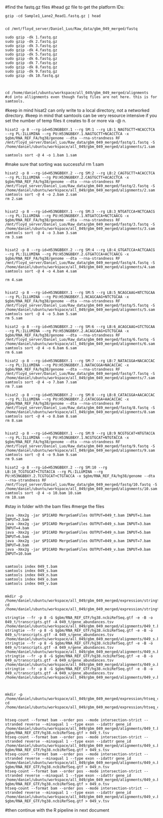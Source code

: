 #find the fastq.gz files
#head gz file to get the platform IDs: 

	gzip -cd Sample1_Lane2_Read1.fastq.gz | head


	cd /mnt/floyd_server/Daniel_Luo/Raw_data/gbm_049_merged/fastq

	sudo gzip -dk 1.fastq.gz
	sudo gzip -dk 2.fastq.gz
	sudo gzip -dk 3.fastq.gz
	sudo gzip -dk 4.fastq.gz
	sudo gzip -dk 5.fastq.gz
	sudo gzip -dk 6.fastq.gz
	sudo gzip -dk 7.fastq.gz
	sudo gzip -dk 8.fastq.gz
	sudo gzip -dk 9.fastq.gz
	sudo gzip -dk 10.fastq.gz



	cd /home/daniel/ubuntu/workspace/all_049/gbm_049_merged/alignments   #cd into allignments even though fastq files are not here. this is for samtools. 


#keep in mind hisat2 can only write to a local directory, not a networked directory. 
#keep in mind that samtools can be very resource intensive if you set the number of temp files it creates to 8 or more via -@ n.


	hisat2 -p 8 --rg-id=H53NGBBXY.1 --rg SM:1 --rg LB:1_NAGTGCTT+NCACCTCA --rg PL:ILLUMINA --rg PU:H53NGBBXY.1.NAGTGCTT+NCACCTCA -x $gbm/RNA_REF_FA/hg38/genome --dta --rna-strandness RF /mnt/floyd_server/Daniel_Luo/Raw_data/gbm_049_merged/fastq/1.fastq -S /home/daniel/ubuntu/workspace/all_049/gbm_049_merged/alignments/1.sam

	samtools sort -@ 4 -o 1.bam 1.sam

#make sure that sorting was successful
	rm 1.sam


	hisat2 -p 8 --rg-id=H53NGBBXY.2 --rg SM:2 --rg LB:2_CAGTGCTT+ACACCTCA --rg PL:ILLUMINA --rg PU:H53NGBBXY.2.CAGTGCTT+ACACCTCA -x $gbm/RNA_REF_FA/hg38/genome --dta --rna-strandness RF /mnt/floyd_server/Daniel_Luo/Raw_data/gbm_049_merged/fastq/2.fastq -S /home/daniel/ubuntu/workspace/all_049/gbm_049_merged/alignments/2.sam
	samtools sort -@ 4 -o 2.bam 2.sam
	rm 2.sam


	hisat2 -p 8 --rg-id=H53NGBBXY.1 --rg SM:3 --rg LB:3_NTGATCCA+NCTCAACG --rg PL:ILLUMINA --rg PU:H53NGBBXY.1.NTGATCCA+NCTCAACG -x $gbm/RNA_REF_FA/hg38/genome --dta --rna-strandness RF /mnt/floyd_server/Daniel_Luo/Raw_data/gbm_049_merged/fastq/3.fastq -S /home/daniel/ubuntu/workspace/all_049/gbm_049_merged/alignments/3.sam
	samtools sort -@ 4 -o 3.bam 3.sam
	rm 3.sam


	hisat2 -p 8 --rg-id=H53NGBBXY.2 --rg SM:4 --rg LB:4_GTGATCCA+ACTCAACG --rg PL:ILLUMINA --rg PU:H53NGBBXY.2.GTGATCCA+ACTCAACG -x $gbm/RNA_REF_FA/hg38/genome --dta --rna-strandness RF /mnt/floyd_server/Daniel_Luo/Raw_data/gbm_049_merged/fastq/4.fastq -S /home/daniel/ubuntu/workspace/all_049/gbm_049_merged/alignments/4.sam
	samtools sort -@ 4 -o 4.bam 4.sam

	rm 4.sam


	hisat2 -p 8 --rg-id=H53NGBBXY.1 --rg SM:5 --rg LB:5_NCAGCAAG+NTCTGCAA --rg PL:ILLUMINA --rg PU:H53NGBBXY.1.NCAGCAAG+NTCTGCAA -x $gbm/RNA_REF_FA/hg38/genome --dta --rna-strandness RF /mnt/floyd_server/Daniel_Luo/Raw_data/gbm_049_merged/fastq/5.fastq -S /home/daniel/ubuntu/workspace/all_049/gbm_049_merged/alignments/5.sam
	samtools sort -@ 4 -o 5.bam 5.sam
	rm 5.sam

	hisat2 -p 8 --rg-id=H53NGBBXY.2 --rg SM:6 --rg LB:6_ACAGCAAG+GTCTGCAA --rg PL:ILLUMINA --rg PU:H53NGBBXY.2.ACAGCAAG+GTCTGCAA -x $gbm/RNA_REF_FA/hg38/genome --dta --rna-strandness RF /mnt/floyd_server/Daniel_Luo/Raw_data/gbm_049_merged/fastq/6.fastq -S /home/daniel/ubuntu/workspace/all_049/gbm_049_merged/alignments/6.sam
	samtools sort -@ 4 -o 6.bam 6.sam
	rm 6.sam

	hisat2 -p 8 --rg-id=H53NGBBXY.1 --rg SM:7 --rg LB:7_NATACGGA+NACACCAC --rg PL:ILLUMINA --rg PU:H53NGBBXY.1.NATACGGA+NACACCAC -x $gbm/RNA_REF_FA/hg38/genome --dta --rna-strandness RF /mnt/floyd_server/Daniel_Luo/Raw_data/gbm_049_merged/fastq/7.fastq -S /home/daniel/ubuntu/workspace/all_049/gbm_049_merged/alignments/7.sam
	samtools sort -@ 4 -o 7.bam 7.sam
	rm 7.sam

	hisat2 -p 8 --rg-id=H53NGBBXY.2 --rg SM:8 --rg LB:8_CATACGGA+AACACCAC --rg PL:ILLUMINA --rg PU:H53NGBBXY.2.CATACGGA+AACACCAC -x $gbm/RNA_REF_FA/hg38/genome --dta --rna-strandness RF /mnt/floyd_server/Daniel_Luo/Raw_data/gbm_049_merged/fastq/8.fastq -S /home/daniel/ubuntu/workspace/all_049/gbm_049_merged/alignments/8.sam
	samtools sort -@ 4 -o 8.bam 8.sam
	rm 8.sam


	hisat2 -p 8 --rg-id=H53NGBBXY.1 --rg SM:9 --rg LB:9_NCGTGCAT+NTGTACCA --rg PL:ILLUMINA --rg PU:H53NGBBXY.1.NCGTGCAT+NTGTACCA -x $gbm/RNA_REF_FA/hg38/genome --dta --rna-strandness RF /mnt/floyd_server/Daniel_Luo/Raw_data/gbm_049_merged/fastq/9.fastq -S /home/daniel/ubuntu/workspace/all_049/gbm_049_merged/alignments/9.sam
	samtools sort -@ 4 -o 9.bam 9.sam
	rm 9.sam

	hisat2 -p 8 --rg-id=H53NGBBXY.2 --rg SM:10 --rg LB:10_TCGTGCAT+CTGTACCA --rg PL:ILLUMINA --rg PU:H53NGBBXY.2.TCGTGCAT+CTGTACCA -x $gbm/RNA_REF_FA/hg38/genome --dta --rna-strandness RF /mnt/floyd_server/Daniel_Luo/Raw_data/gbm_049_merged/fastq/10.fastq -S /home/daniel/ubuntu/workspace/all_049/gbm_049_merged/alignments/10.sam
	samtools sort -@ 4 -o 10.bam 10.sam
	rm 10.sam



#stay in folder with the bam files
#merge the files

	java -Xmx2g -jar $PICARD MergeSamFiles OUTPUT=049_t.bam INPUT=1.bam INPUT=2.bam
	java -Xmx2g -jar $PICARD MergeSamFiles OUTPUT=049_s.bam INPUT=3.bam INPUT=4.bam
	java -Xmx2g -jar $PICARD MergeSamFiles OUTPUT=049_n.bam INPUT=5.bam INPUT=6.bam
	java -Xmx2g -jar $PICARD MergeSamFiles OUTPUT=049_o.bam INPUT=7.bam INPUT=8.bam
	java -Xmx2g -jar $PICARD MergeSamFiles OUTPUT=049_v.bam INPUT=9.bam INPUT=10.bam


	samtools index 049_t.bam
	samtools index 049_s.bam
	samtools index 049_n.bam
	samtools index 049_o.bam
	samtools index 049_v.bam


	mkdir -p /home/daniel/ubuntu/workspace/all_049/gbm_049_merged/expression/stringtie/ref_only/
	cd /home/daniel/ubuntu/workspace/all_049/gbm_049_merged/expression/stringtie/ref_only/

	stringtie --fr -p 8 -G $gbm/RNA_REF_GTF/hg38.ncbiRefSeq.gtf -e -B -o 049_t/transcripts.gtf -A 049_t/gene_abundances.tsv /home/daniel/ubuntu/workspace/all_049/gbm_049_merged/alignments/049_t.bam
	stringtie --fr -p 8 -G $gbm/RNA_REF_GTF/hg38.ncbiRefSeq.gtf -e -B -o 049_s/transcripts.gtf -A 049_s/gene_abundances.tsv /home/daniel/ubuntu/workspace/all_049/gbm_049_merged/alignments/049_s.bam
	stringtie --fr -p 8 -G $gbm/RNA_REF_GTF/hg38.ncbiRefSeq.gtf -e -B -o 049_n/transcripts.gtf -A 049_n/gene_abundances.tsv /home/daniel/ubuntu/workspace/all_049/gbm_049_merged/alignments/049_n.bam
	stringtie --fr -p 8 -G $gbm/RNA_REF_GTF/hg38.ncbiRefSeq.gtf -e -B -o 049_o/transcripts.gtf -A 049_o/gene_abundances.tsv /home/daniel/ubuntu/workspace/all_049/gbm_049_merged/alignments/049_o.bam
	stringtie --fr -p 8 -G $gbm/RNA_REF_GTF/hg38.ncbiRefSeq.gtf -e -B -o 049_v/transcripts.gtf -A 049_v/gene_abundances.tsv /home/daniel/ubuntu/workspace/all_049/gbm_049_merged/alignments/049_v.bam



	mkdir -p /home/daniel/ubuntu/workspace/all_049/gbm_049_merged/expression/htseq_counts
	cd /home/daniel/ubuntu/workspace/all_049/gbm_049_merged/expression/htseq_counts


	htseq-count --format bam --order pos --mode intersection-strict --stranded reverse --minaqual 1 --type exon --idattr gene_id /home/daniel/ubuntu/workspace/all_049/gbm_049_merged/alignments/049_t.bam $gbm/RNA_REF_GTF/hg38.ncbiRefSeq.gtf > 049_t.tsv
	htseq-count --format bam --order pos --mode intersection-strict --stranded reverse --minaqual 1 --type exon --idattr gene_id /home/daniel/ubuntu/workspace/all_049/gbm_049_merged/alignments/049_s.bam $gbm/RNA_REF_GTF/hg38.ncbiRefSeq.gtf > 049_s.tsv
	htseq-count --format bam --order pos --mode intersection-strict --stranded reverse --minaqual 1 --type exon --idattr gene_id /home/daniel/ubuntu/workspace/all_049/gbm_049_merged/alignments/049_n.bam $gbm/RNA_REF_GTF/hg38.ncbiRefSeq.gtf > 049_n.tsv
	htseq-count --format bam --order pos --mode intersection-strict --stranded reverse --minaqual 1 --type exon --idattr gene_id /home/daniel/ubuntu/workspace/all_049/gbm_049_merged/alignments/049_o.bam $gbm/RNA_REF_GTF/hg38.ncbiRefSeq.gtf > 049_o.tsv
	htseq-count --format bam --order pos --mode intersection-strict --stranded reverse --minaqual 1 --type exon --idattr gene_id /home/daniel/ubuntu/workspace/all_049/gbm_049_merged/alignments/049_v.bam $gbm/RNA_REF_GTF/hg38.ncbiRefSeq.gtf > 049_v.tsv



#then continue with the R pipeline in next document

